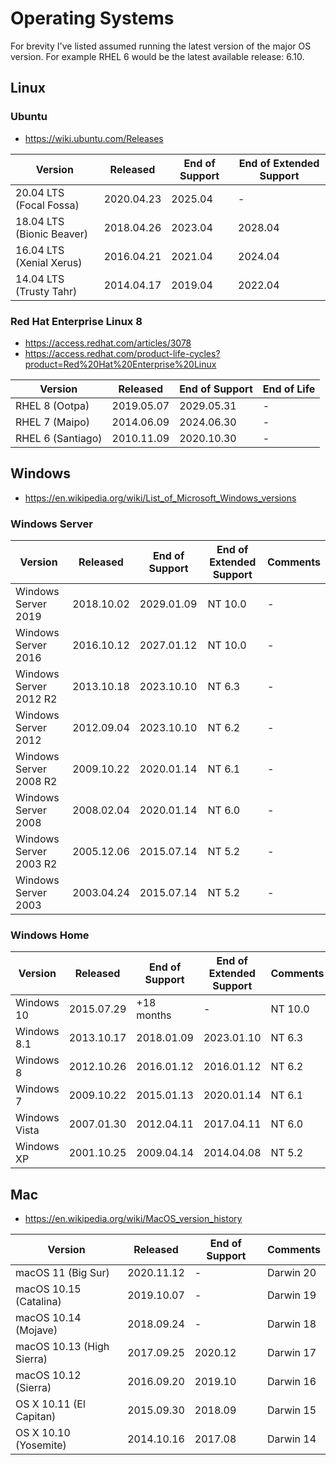# Operating Systems

For brevity I've listed assumed running the latest version of the major OS version.
For example RHEL 6 would be the latest available release: 6.10.

## Linux

### Ubuntu

- https://wiki.ubuntu.com/Releases

| Version | Released | End of Support | End of Extended Support |
| ------- | -------- | -------------- | ----------------------- |
| 20.04 LTS (Focal Fossa)   | 2020.04.23 | 2025.04 | -       |
| 18.04 LTS (Bionic Beaver) | 2018.04.26 | 2023.04 | 2028.04 |
| 16.04 LTS (Xenial Xerus)  | 2016.04.21 | 2021.04 | 2024.04 |
| 14.04 LTS (Trusty Tahr)   | 2014.04.17 | 2019.04 | 2022.04 |

### Red Hat Enterprise Linux 8

- https://access.redhat.com/articles/3078
- https://access.redhat.com/product-life-cycles?product=Red%20Hat%20Enterprise%20Linux

| Version | Released | End of Support | End of Life |
| ------- | -------- | -------------- | ----------- |
| RHEL 8 (Ootpa)    | 2019.05.07 | 2029.05.31 | - |
| RHEL 7 (Maipo)    | 2014.06.09 | 2024.06.30 | - |
| RHEL 6 (Santiago) | 2010.11.09 | 2020.10.30 | - |

## Windows

- https://en.wikipedia.org/wiki/List_of_Microsoft_Windows_versions

### Windows Server

| Version | Released | End of Support | End of Extended Support | Comments |
| ------- | -------- | -------------- | ----------------------- | -------- |
| Windows Server 2019    | 2018.10.02 | 2029.01.09 | NT 10.0 | - |
| Windows Server 2016    | 2016.10.12 | 2027.01.12 | NT 10.0 | - |
| Windows Server 2012 R2 | 2013.10.18 | 2023.10.10 | NT 6.3  | - |
| Windows Server 2012    | 2012.09.04 | 2023.10.10 | NT 6.2  | - |
| Windows Server 2008 R2 | 2009.10.22 | 2020.01.14 | NT 6.1  | - |
| Windows Server 2008    | 2008.02.04 | 2020.01.14 | NT 6.0  | - |
| Windows Server 2003 R2 | 2005.12.06 | 2015.07.14 | NT 5.2  | - |
| Windows Server 2003    | 2003.04.24 | 2015.07.14 | NT 5.2  | - |

### Windows Home

| Version | Released | End of Support | End of Extended Support | Comments |
| ------- | -------- | -------------- | ----------------------- | -------- |
| Windows 10    | 2015.07.29 | +18 months | -          | NT 10.0 | - |
| Windows 8.1   | 2013.10.17 | 2018.01.09 | 2023.01.10 | NT 6.3  | - |
| Windows 8     | 2012.10.26 | 2016.01.12 | 2016.01.12 | NT 6.2  | - |
| Windows 7     | 2009.10.22 | 2015.01.13 | 2020.01.14 | NT 6.1  | - |
| Windows Vista | 2007.01.30 | 2012.04.11 | 2017.04.11 | NT 6.0  | - |
| Windows XP    | 2001.10.25 | 2009.04.14 | 2014.04.08 | NT 5.2  | - |

## Mac

- https://en.wikipedia.org/wiki/MacOS_version_history

| Version | Released | End of Support | Comments |
| ------- | -------- | -------------- | -------- |
| macOS 11    (Big Sur)     | 2020.11.12 | -       | Darwin 20 |
| macOS 10.15 (Catalina)    | 2019.10.07 | -       | Darwin 19 |
| macOS 10.14 (Mojave)      | 2018.09.24 | -       | Darwin 18 |
| macOS 10.13 (High Sierra) | 2017.09.25 | 2020.12 | Darwin 17 |
| macOS 10.12 (Sierra)      | 2016.09.20 | 2019.10 | Darwin 16 |
| OS X 10.11  (El Capitan)  | 2015.09.30 | 2018.09 | Darwin 15 |
| OS X 10.10  (Yosemite)    | 2014.10.16 | 2017.08 | Darwin 14 |
